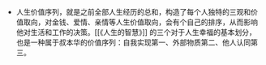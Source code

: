- 人生价值序列，就是之前全部人生经历的总和，构造了每个人独特的三观和价值取向，对金钱、爱情、亲情等人生价值取向，会有个自己的排序，从而影响他对生活和工作的决策。[[《人生的智慧》]] 的三个对于人生幸福的基本划分，也是一种属于叔本华的价值序列：自我实现第一、外部物质第二、他人认同第三。
